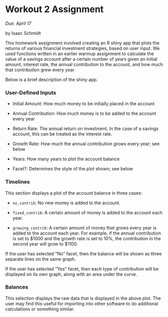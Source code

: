 # Workout 2 Assignment

*Due: April 17*

by Isaac Schmidt

This homework assignment involved creating an R shiny app that plots the returns of various financial investment strategies, based on user input. We used functions written in an earlier warmup assignment to calculate the value of a savings account after a certain number of years given an initial amount, interest rate, the annual contribution to the account, and how much that contribution grew every year.

Below is a brief description of the shiny app.

### User-Defined Inputs

- Initial Amount: How much money to be initially placed in the account

- Annual Contribution: How much money is to be added to the account every year

- Return Rate: The annual return on investment. In the case of a savings account, this can be treated as the interest rate.

- Growth Rate: How much the annual contribution grows every year; see below

- Years: How many years to plot the account balance

- Facet?: Determines the style of the plot shown; see below

### Timelines

This section displays a plot of the account balance in three cases:

- `no_contrib`: No new money is added to the account.

- `fixed_contrib`: A certain amount of money is added to the account each year.

- `growing_contrib`: A certain amount of money that grows every year is added to the account each year. For example, if the annual contribution is set to $1000 and the growth rate is set to 10%, the contribution in the second year will grow to $1100.

If the user has selected "No" facet, then the balance will be shown as three separate lines on the same graph.

If the user has selected "Yes" facet, then each type of contribution will be displayed on its own graph, along with an area under the curve.

### Balances

This selection displays the raw data that is displayed in the above plot. The user may find this useful for importing into other software to do additional calculations or something similar.
